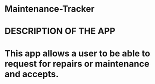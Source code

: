 # Maintenance-Tracker
# DESCRIPTION OF THE APP
# This app allows a user to be able to request for repairs or maintenance and accepts. 